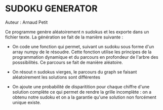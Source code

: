 # SUDOKU GENERATOR
Auteur : Arnaud Petit


Ce programme genère aléatoirement n sudokus et les exporte dans un fichier texte. 
La génération se fait de la manière suivante :
- On code une fonction qui permet, suivant un sudoku sous forme d'un array numpy de le résoudre. Cette fonction utilise les principes de la programmation dynamique et du parcours en profondeur de l'arbre des posssibilités. Ce parcours se fait de manière aléatoire.

- On résout n sudokus vierges, le parcours du graph se faisant aléatoirement les solutions sont différentes

- On ajoute une probabilité de disparitition pour chaque chiffre d'une solution complète ce qui permet de rendre la grille incomplète : on a obtenu notre sudoku et on a la garantie qu'une solution non forcément unique existe.




